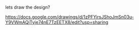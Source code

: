lets draw the design?


https://docs.google.com/drawings/d/1zPFYirsJShoJmSn03u-Y9VWmAQjTyje74nE7TzEETX8/edit?usp=sharing

